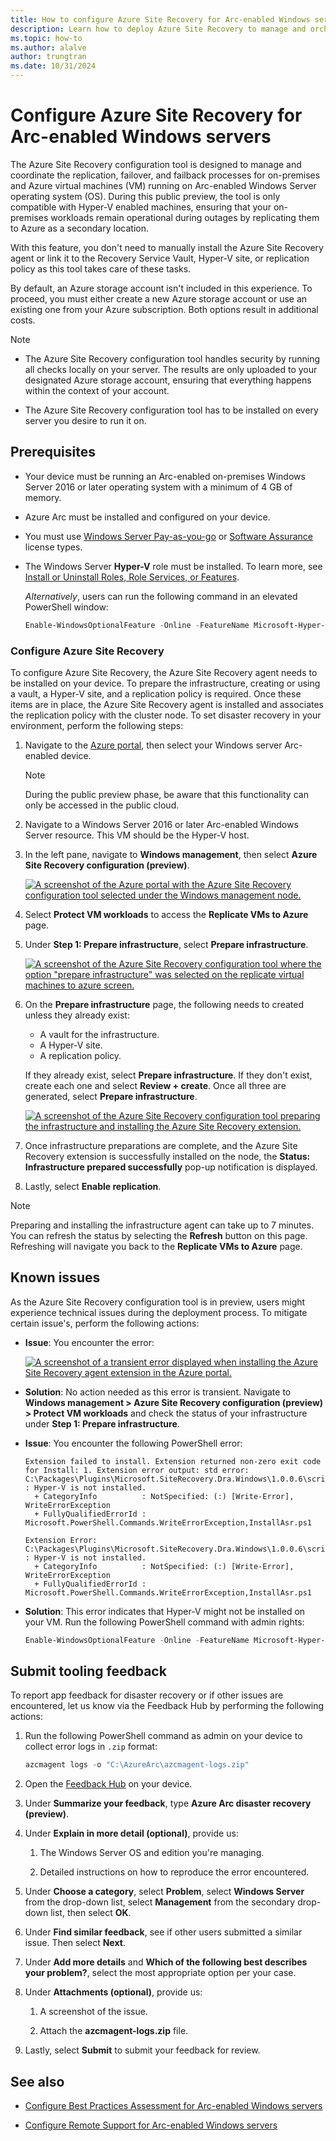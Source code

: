 ```yaml
---
title: How to configure Azure Site Recovery for Arc-enabled Windows servers
description: Learn how to deploy Azure Site Recovery to manage and orchestrate replication, failover, and failback for both on-premises Arc-enabled Windows servers and Azure VMs.
ms.topic: how-to
ms.author: alalve
author: trungtran
ms.date: 10/31/2024
---
```


# Configure Azure Site Recovery for Arc-enabled Windows servers

The Azure Site Recovery configuration tool is designed to manage and coordinate the replication, failover, and failback processes for on-premises and Azure virtual machines (VM) running on Arc-enabled Windows Server operating system (OS). During this public preview, the tool is only compatible with Hyper-V enabled machines, ensuring that your on-premises workloads remain operational during outages by replicating them to Azure as a secondary location.

With this feature, you don't need to manually install the Azure Site Recovery agent or link it to the Recovery Service Vault, Hyper-V site, or replication policy as this tool takes care of these tasks.

By default, an Azure storage account isn't included in this experience. To proceed, you must either create a new Azure storage account or use an existing one from your Azure subscription. Both options result in additional costs.

> [!NOTE]
>
> - The Azure Site Recovery configuration tool handles security by running all checks locally on your server. The results are only uploaded to your designated Azure storage account, ensuring that everything happens within the context of your account.
>
> - The Azure Site Recovery configuration tool has to be installed on every server you desire to run it on.

## Prerequisites

- Your device must be running an Arc-enabled on-premises Windows Server 2016 or later operating system with a minimum of 4 GB of memory.
- Azure Arc must be installed and configured on your device.
- You must use [Windows Server Pay-as-you-go](../../get-started/windows-server-pay-as-you-go.md) or [Software Assurance](/azure/azure-arc/servers/windows-server-management-overview) license types.
- The Windows Server **Hyper-V** role must be installed. To learn more, see [Install or Uninstall Roles, Role Services, or Features](/windows-server/administration/server-manager/install-or-uninstall-roles-role-services-or-features).

  *Alternatively*, users can run the following command in an elevated PowerShell window:

  ```powershell
  Enable-WindowsOptionalFeature -Online -FeatureName Microsoft-Hyper-V -All
  ```

### Configure Azure Site Recovery

To configure Azure Site Recovery, the Azure Site Recovery agent needs to be installed on your device. To prepare the infrastructure, creating or using a vault, a Hyper-V site, and a replication policy is required. Once these items are in place, the Azure Site Recovery agent is installed and associates the replication policy with the cluster node. To set disaster recovery in your environment, perform the following steps:

1. Navigate to the [Azure portal](https://portal.azure.com/), then select your Windows server Arc-enabled device.
  
   > [!NOTE]
   > During the public preview phase, be aware that this functionality can only be accessed in the public cloud.

1. Navigate to a Windows Server 2016 or later Arc-enabled Windows Server resource. This VM should be the Hyper-V host.
1. In the left pane, navigate to **Windows management**, then select **Azure Site Recovery configuration (preview)**.

   [ ![A screenshot of the Azure portal with the Azure Site Recovery configuration tool selected under the Windows management node.](../media/azure-arc/azure-arc-azure-site-recovery-tool.png)](../media/azure-arc/azure-arc-azure-site-recovery-tool.png#lightbox)

1. Select **Protect VM workloads** to access the **Replicate VMs to Azure** page.
1. Under **Step 1: Prepare infrastructure**, select **Prepare infrastructure**.

   [ ![A screenshot of the Azure Site Recovery configuration tool where the option "prepare infrastructure" was selected on the replicate virtual machines to azure screen.](../media/azure-arc/azure-arc-azure-site-recovery-tool-replicate-vms-to-azure.png)](../media/azure-arc/azure-arc-azure-site-recovery-tool-replicate-vms-to-azure.png#lightbox)

1. On the **Prepare infrastructure** page, the following needs to created unless they already exist:

   - A vault for the infrastructure.
   - A Hyper-V site.
   - A replication policy.

   If they already exist, select **Prepare infrastructure**. If they don't exist, create each one and select **Review + create**. Once all three are generated, select **Prepare infrastructure**.

   [ ![A screenshot of the Azure Site Recovery configuration tool preparing the infrastructure and installing the Azure Site Recovery extension.](../media/azure-arc/azure-arc-azure-site-recovery-tool-prepare-infrastructure.png)](../media/azure-arc/azure-arc-azure-site-recovery-tool-prepare-infrastructure.png#lightbox)

1. Once infrastructure preparations are complete, and the Azure Site Recovery extension is successfully installed on the node, the **Status: Infrastructure prepared successfully** pop-up notification is displayed.
1. Lastly, select **Enable replication**.

> [!NOTE]
> Preparing and installing the infrastructure agent can take up to 7 minutes. You can refresh the status by selecting the **Refresh** button on this page. Refreshing will navigate you back to the **Replicate VMs to Azure** page.

## Known issues

As the Azure Site Recovery configuration tool is in preview, users might experience technical issues during the deployment process. To mitigate certain issue's, perform the following actions:

- **Issue**: You encounter the error:

  [ ![A screenshot of a transient error displayed when installing the Azure Site Recovery agent extension in the Azure portal.](../media/azure-arc/azure-arc-azure-site-recovery-tool-asr-error.png)](../media/azure-arc/azure-arc-azure-site-recovery-tool-asr-error.png#lightbox)

- **Solution**: No action needed as this error is transient. Navigate to **Windows management > Azure Site Recovery configuration (preview) > Protect VM workloads** and check the status of your infrastructure under **Step 1: Prepare infrastructure**.

- **Issue**: You encounter the following PowerShell error:

  ```error
  Extension failed to install. Extension returned non-zero exit code for Install: 1. Extension error output: std error: C:\Packages\Plugins\Microsoft.SiteRecovery.Dra.Windows\1.0.0.6\script\InstallAsr.ps1 : Hyper-V is not installed.
    + CategoryInfo          : NotSpecified: (:) [Write-Error], WriteErrorException
    + FullyQualifiedErrorId : Microsoft.PowerShell.Commands.WriteErrorException,InstallAsr.ps1

  Extension Error: C:\Packages\Plugins\Microsoft.SiteRecovery.Dra.Windows\1.0.0.6\script\InstallAsr.ps1 : Hyper-V is not installed.
    + CategoryInfo          : NotSpecified: (:) [Write-Error], WriteErrorException
    + FullyQualifiedErrorId : Microsoft.PowerShell.Commands.WriteErrorException,InstallAsr.ps1
  ```

- **Solution**: This error indicates that Hyper-V might not be installed on your VM. Run the following PowerShell command with admin rights:

  ```powershell
  Enable-WindowsOptionalFeature -Online -FeatureName Microsoft-Hyper-V -All
  ```

## Submit tooling feedback

To report app feedback for disaster recovery or if other issues are encountered, let us know via the Feedback Hub by performing the following actions:

1. Run the following PowerShell command as admin on your device to collect error logs in `.zip` format:

   ```powershell
   azcmagent logs -o "C:\AzureArc\azcmagent-logs.zip"
   ```

1. Open the [Feedback Hub](https://aka.ms/feedbackhub) on your device.

1. Under **Summarize your feedback**, type **Azure Arc disaster recovery (preview)**.

1. Under **Explain in more detail (optional)**, provide us:

   1. The Windows Server OS and edition you're managing.

   1. Detailed instructions on how to reproduce the error encountered.

1. Under **Choose a category**, select **Problem**, select **Windows Server** from the drop-down list, select **Management** from the secondary drop-down list, then select **OK**.

1. Under **Find similar feedback**, see if other users submitted a similar issue. Then select **Next**.

1. Under **Add more details** and **Which of the following best describes your problem?**, select the most appropriate option per your case.

1. Under **Attachments (optional)**, provide us:

   1. A screenshot of the issue.

   1. Attach the **azcmagent-logs.zip** file.

1. Lastly, select **Submit** to submit your feedback for review.

## See also

- [Configure Best Practices Assessment for Arc-enabled Windows servers](best-practices-assessment-for-windows-server.md)

- [Configure Remote Support for Arc-enabled Windows servers](remote-support-for-windows-server.md)

